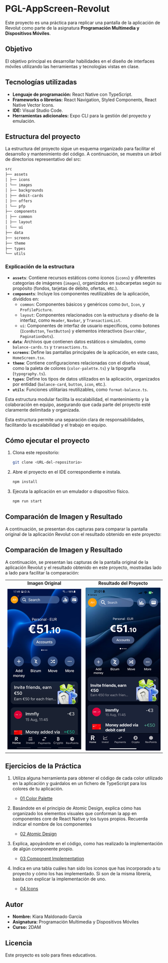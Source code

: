 # PGL-AppScreen-Revolut

Este proyecto es una práctica para replicar una pantalla de la aplicación de Revolut como parte de la asignatura **Programación Multimedia y Dispositivos Móviles**.

## Objetivo

El objetivo principal es desarrollar habilidades en el diseño de interfaces móviles utilizando las herramientas y tecnologías vistas en clase.

## Tecnologías utilizadas

- **Lenguaje de programación:** React Native con TypeScript.
- **Frameworks o librerías:** React Navigation, Styled Components, React Native Vector Icons.
- **IDE:** Visual Studio Code.
- **Herramientas adicionales:** Expo CLI para la gestión del proyecto y emulación.

## Estructura del proyecto

La estructura del proyecto sigue un esquema organizado para facilitar el desarrollo y mantenimiento del código. A continuación, se muestra un árbol de directorios representativo del src:

```markdown
src
├── assets
│ ├── icons
│ └── images
│ ├── backgrounds
│ ├── debit-cards
│ ├── offers
│ └── pfp
├── components
│ ├── common
│ ├── layout
│ └── ui
├── data
├── screens
├── theme
├── types
└── utils
```

### Explicación de la estructura

- **`assets`**: Contiene recursos estáticos como íconos (`icons`) y diferentes categorías de imágenes (`images`), organizados en subcarpetas según su propósito (fondos, tarjetas de débito, ofertas, etc.).
- **`components`**: Incluye los componentes reutilizables de la aplicación, divididos en:
  - `common`: Componentes básicos y genéricos como `Dot`, `Icon`, y `ProfilePicture`.
  - `layout`: Componentes relacionados con la estructura y diseño de la interfaz, como `Header`, `Navbar`, y `TransactionList`.
  - `ui`: Componentes de interfaz de usuario específicos, como botones (`IconButton`, `TextButton`) y elementos interactivos (`SearchBar`, `PaginationDots`).
- **`data`**: Archivos que contienen datos estáticos o simulados, como `balance-cards.ts` y `transactions.ts`.
- **`screens`**: Define las pantallas principales de la aplicación, en este caso, `HomeScreen.tsx`.
- **`theme`**: Contiene configuraciones relacionadas con el diseño visual, como la paleta de colores (`color-palette.ts`) y la tipografía (`typography.ts`).
- **`types`**: Define los tipos de datos utilizados en la aplicación, organizados por entidad (`balance-card`, `button`, `icon`, etc.).
- **`utils`**: Funciones utilitarias reutilizables, como `format-balance.ts`.

Esta estructura modular facilita la escalabilidad, el mantenimiento y la colaboración en equipo, asegurando que cada parte del proyecto esté claramente delimitada y organizada.

Esta estructura permite una separación clara de responsabilidades, facilitando la escalabilidad y el trabajo en equipo.

## Cómo ejecutar el proyecto

1. Clona este repositorio:
   ```bash
   git clone <URL-del-repositorio>
   ```
2. Abre el proyecto en el IDE correspondiente e instala.

   ```bash
   npm install
   ```

3. Ejecuta la aplicación en un emulador o dispositivo físico.
   ```bash
   npm run start
   ```

## Comparación de Imagen y Resultado

A continuación, se presentan dos capturas para comparar la pantalla original de la aplicación Revolut con el resultado obtenido en este proyecto:

## Comparación de Imagen y Resultado

A continuación, se presentan las capturas de la pantalla original de la aplicación Revolut y el resultado obtenido en este proyecto, mostradas lado a lado para facilitar la comparación:

<table>
   <tr>
      <td align="center"><strong>Imagen Original</strong></td>
      <td align="center"><strong>Resultado del Proyecto</strong></td>
   </tr>
   <tr>
      <td align="center">
         <img src="./docs/images/screenshots/original-revolut.jpg" alt="Imagen Original" width="300">
      </td>
      <td align="center">
         <img src="./docs/images/screenshots/final-result.jpeg" alt="Resultado del Proyecto" width="300">
      </td>
   </tr>
</table>

## Ejercicios de la Práctica

1. Utiliza alguna herramienta para obtener el código de cada color utilizado en la aplicación y guárdalos en un fichero de TypeScript para los colores de tu aplicación.

   - [01 Color Palette](./docs/01-color-palette.md)

2. Basándote en el principio de Atomic Design, explica cómo has organizado los elementos visuales que conforman la app en componentes core de React Native y los tuyos propios. Recuerda indicar el nombre de los componentes

   - [02 Atomic Design](./docs/02-atomic-design.md)

3. Explica, apoyándote en el código, como has realizado la implementación de algún componente propio.

   - [03 Component Implementation](./docs/03-component-implementation.md)

4. Indica en una tabla cuáles han sido los iconos que has incorporado a tu proyecto y cómo los has implementado. Si son de la misma librería, basta con explicar la implementación de uno.

   - [04 Icons](./docs/04-icons.md)

## Autor

- **Nombre:** Kiara Maldonado García
- **Asignatura:** Programación Multimedia y Dispositivos Móviles
- **Curso:** 2DAM

## Licencia

Este proyecto es solo para fines educativos.

